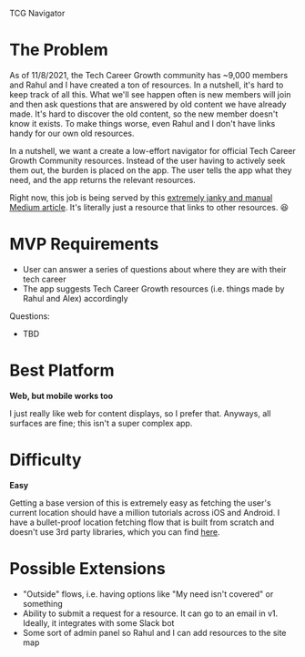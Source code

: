 TCG Navigator

# The Problem
As of 11/8/2021, the Tech Career Growth community has ~9,000 members and Rahul and I have created a ton of resources. In a nutshell, it's hard to keep track of all this. What we'll see happen often is new members will join and then ask questions that are answered by old content we have already made. It's hard to discover the old content, so the new member doesn't know it exists. To make things worse, even Rahul and I don't have links handy for our own old resources.

In a nutshell, we want a create a low-effort navigator for official Tech Career Growth Community resources. Instead of the user having to actively seek them out, the burden is placed on the app. The user tells the app what they need, and the app returns the relevant resources.

Right now, this job is being served by this [extremely janky and manual Medium article](https://chioualexander.medium.com/the-ultimate-guide-to-advance-your-career-in-tech-regularly-updated-7b2929355f31?sk=bb9fb981ecaee453f31119aac636290b). It's literally just a resource that links to other resources. 😆

# MVP Requirements
- User can answer a series of questions about where they are with their tech career
- The app suggests Tech Career Growth resources (i.e. things made by Rahul and Alex) accordingly

Questions:
- TBD

# Best Platform
**Web, but mobile works too**

I just really like web for content displays, so I prefer that. Anyways, all surfaces are fine; this isn't a super complex app.

# Difficulty
**Easy**

Getting a base version of this is extremely easy as fetching the user's current location should have a million tutorials across iOS and Android. I have a bullet-proof location fetching flow that is built from scratch and doesn't use 3rd party libraries, which you can find [here](https://github.com/Gear61/Instafood).

# Possible Extensions
- "Outside" flows, i.e. having options like "My need isn't covered" or something
- Ability to submit a request for a resource. It can go to an email in v1. Ideally, it integrates with some Slack bot
- Some sort of admin panel so Rahul and I can add resources to the site map
